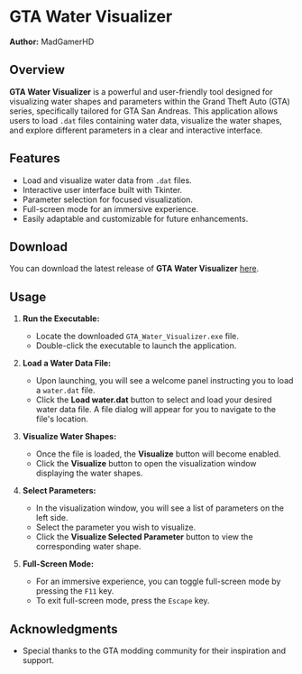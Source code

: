 # GTA Water Visualizer

**Author:** MadGamerHD

## Overview

**GTA Water Visualizer** is a powerful and user-friendly tool designed for visualizing water shapes and parameters within the Grand Theft Auto (GTA) series, specifically tailored for GTA San Andreas. This application allows users to load `.dat` files containing water data, visualize the water shapes, and explore different parameters in a clear and interactive interface.

## Features

- Load and visualize water data from `.dat` files.
- Interactive user interface built with Tkinter.
- Parameter selection for focused visualization.
- Full-screen mode for an immersive experience.
- Easily adaptable and customizable for future enhancements.

## Download

You can download the latest release of **GTA Water Visualizer** [here]().

## Usage

1. **Run the Executable:**
   - Locate the downloaded `GTA_Water_Visualizer.exe` file.
   - Double-click the executable to launch the application.

2. **Load a Water Data File:**
   - Upon launching, you will see a welcome panel instructing you to load a `water.dat` file.
   - Click the **Load water.dat** button to select and load your desired water data file. A file dialog will appear for you to navigate to the file's location.

3. **Visualize Water Shapes:**
   - Once the file is loaded, the **Visualize** button will become enabled.
   - Click the **Visualize** button to open the visualization window displaying the water shapes.

4. **Select Parameters:**
   - In the visualization window, you will see a list of parameters on the left side.
   - Select the parameter you wish to visualize.
   - Click the **Visualize Selected Parameter** button to view the corresponding water shape.

5. **Full-Screen Mode:**
   - For an immersive experience, you can toggle full-screen mode by pressing the `F11` key.
   - To exit full-screen mode, press the `Escape` key.

## Acknowledgments
- Special thanks to the GTA modding community for their inspiration and support.
